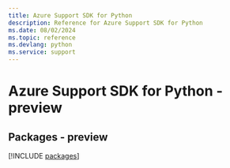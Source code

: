 ```yaml
---
title: Azure Support SDK for Python
description: Reference for Azure Support SDK for Python
ms.date: 08/02/2024
ms.topic: reference
ms.devlang: python
ms.service: support
---
```

# Azure Support SDK for Python - preview
## Packages - preview
[!INCLUDE [packages](support-index.md)]